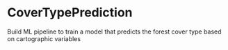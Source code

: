 # CoverTypePrediction
Build ML pipeline to train a model that predicts the forest cover type based on cartographic variables
